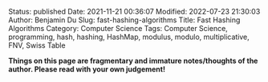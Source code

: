 Status: published
Date: 2021-11-21 00:36:07
Modified: 2022-07-23 21:30:03
Author: Benjamin Du
Slug: fast-hashing-algorithms
Title: Fast Hashing Algorithms
Category: Computer Science
Tags: Computer Science, programming, hash, hashing, HashMap, modulus, modulo, multiplicative, FNV, Swiss Table

**Things on this page are fragmentary and immature notes/thoughts of the author. Please read with your own judgement!**
